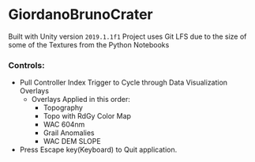 # GiordanoBrunoCrater

Built with Unity version `2019.1.1f1`
Project uses Git LFS due to the size of some of the Textures from the Python Notebooks

### Controls:
- Pull Controller Index Trigger to Cycle through Data Visualization Overlays
  - Overlays Applied in this order:
    - Topography
    - Topo with RdGy Color Map
    - WAC 604nm
    - Grail Anomalies
    - WAC DEM SLOPE
- Press Escape key(Keyboard) to Quit application.